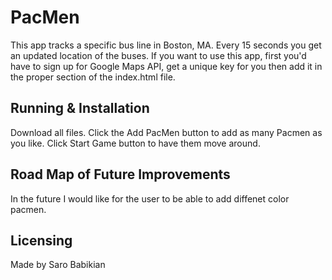 # PacMen
This app tracks a specific bus line in Boston, MA. Every 15 seconds you get an updated location of the buses. If you want to use this app, first you'd have to sign up for Google Maps API, get a unique key for you then add it in the proper section of the index.html file. 


## Running & Installation

Download all files.
Click the Add PacMen button to add as many Pacmen as you like. 
Click Start Game button to have them move around. 

## Road Map of Future Improvements

In the future I would like for the user to be able to add diffenet color pacmen.

## Licensing

Made by Saro Babikian

